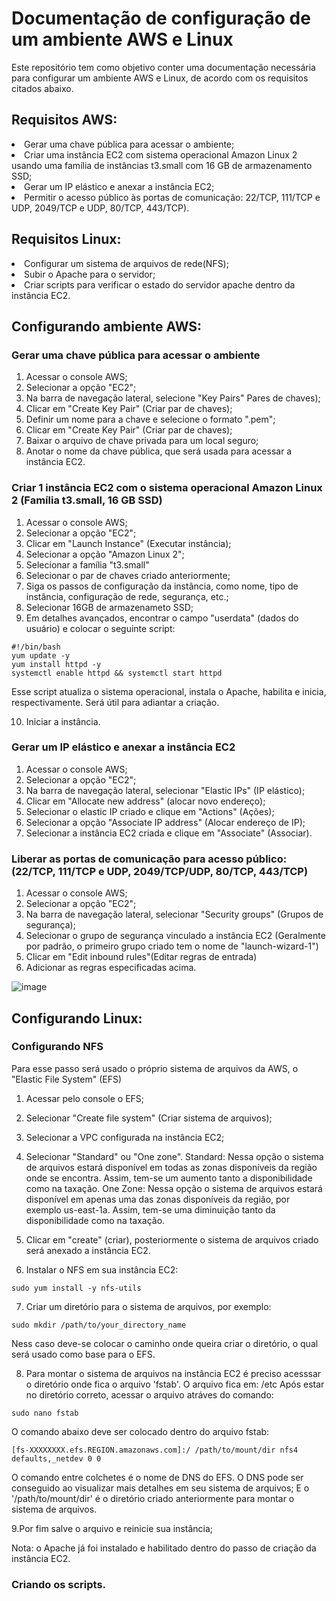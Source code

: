 # Documentação de configuração de um ambiente AWS e Linux

Este repositório tem como objetivo conter uma documentação necessária para configurar um ambiente AWS e Linux, de acordo com os requisitos citados abaixo.

## Requisitos AWS:
  <li>Gerar uma chave pública para acessar o ambiente;</li>
  <li>Criar uma instância EC2 com sistema operacional Amazon Linux 2 usando uma família de instâncias t3.small com 16 GB de armazenamento SSD;</li>
  <li>Gerar um IP elástico e anexar a instância EC2;</li>
  <li>Permitir o acesso público às portas de comunicação: 22/TCP, 111/TCP e UDP, 2049/TCP e UDP, 80/TCP, 443/TCP).</li>

## Requisitos Linux:
  <li>Configurar um sistema de arquivos de rede(NFS);</li>
  <li>Subir o Apache para o servidor;</li>
  <li>Criar scripts para verificar o estado do servidor apache dentro da instância EC2.</li>


## Configurando ambiente AWS:


### Gerar uma chave pública para acessar o ambiente
  1. Acessar o console AWS;
  2. Selecionar a opção "EC2";
  3. Na barra de navegação lateral, selecione "Key Pairs" Pares de chaves);
  4. Clicar em "Create Key Pair" (Criar par de chaves);
  5. Definir um nome para a chave e selecione o formato ".pem";
  6. Clicar em "Create Key Pair" (Criar par de chaves);
  7. Baixar o arquivo de chave privada para um local seguro;
  8. Anotar o nome da chave pública, que será usada para acessar a instância EC2.
 
### Criar 1 instância EC2 com o sistema operacional Amazon Linux 2 (Família t3.small, 16 GB SSD)
  1. Acessar o console AWS;
  2. Selecionar a opção "EC2";
  3. Clicar em "Launch Instance" (Executar instância);
  4. Selecionar a opção "Amazon Linux 2";
  5. Selecionar a família "t3.small"
  6. Selecionar o par de chaves criado anteriormente;
  7. Siga os passos de configuração da instância, como nome, tipo de instância, configuração de rede, segurança, etc.;
  8. Selecionar 16GB de armazenameto SSD;
  9. Em detalhes avançados, encontrar o campo "userdata" (dados do usuário) e colocar o seguinte script:
  
  ```
  #!/bin/bash
  yum update -y
  yum install httpd -y
  systemctl enable httpd && systemctl start httpd
  ```
   Esse script atualiza o sistema operacional, instala o Apache, habilita e inicia, respectivamente. Será útil para adiantar a criação.

  10. Iniciar a instância.
  
  ### Gerar um IP elástico e anexar a instância EC2
  1. Acessar o console AWS;
  2. Selecionar a opção "EC2";
  3. Na barra de navegação lateral, selecionar "Elastic IPs" (IP elástico);
  4. Clicar em "Allocate new address" (alocar novo endereço);
  5. Selecionar o elastic IP criado e clique em "Actions" (Ações);
  6. Selecionar a opção "Associate IP address" (Alocar endereço de IP);
  7. Selecionar a instância EC2 criada e clique em "Associate" (Associar).
  
  ### Liberar as portas de comunicação para acesso público: (22/TCP, 111/TCP e UDP, 2049/TCP/UDP, 80/TCP, 443/TCP)
  1. Acessar o console AWS;
  2. Selecionar a opção "EC2";
  3. Na barra de navegação lateral, selecionar "Security groups" (Grupos de segurança);
  4. Selecionar o grupo de segurança vinculado a instância EC2 (Geralmente por padrão, o primeiro grupo criado tem o nome de "launch-wizard-1")
  5. Clicar em "Edit inbound rules"(Editar regras de entrada)
  6. Adicionar as regras especificadas acima.
  
  ![image](https://user-images.githubusercontent.com/117855728/229399378-9c173dd1-ef24-46b7-bf41-b00a39675d0b.png)
  
  
  ## Configurando Linux:
  
  
  ### Configurando NFS
  Para esse passo será usado o próprio sistema de arquivos da AWS, o "Elastic File System" (EFS)
  1. Acessar pelo console o EFS;
  2. Selecionar "Create file system" (Criar sistema de arquivos);
  3. Selecionar a VPC configurada na instância EC2;
  4. Selecionar "Standard" ou "One zone".
  Standard: Nessa opção o sistema de arquivos estará disponível em todas as zonas disponíveis da região onde se encontra. Assim, tem-se um aumento tanto a disponibilidade como na taxação.
  One Zone: Nessa opção o sistema de arquivos estará disponível em apenas uma das zonas disponíveis da região, por exemplo us-east-1a. Assim, tem-se uma diminuição tanto da disponibilidade como na taxação.
  5. Clicar em "create" (criar), posteriormente o sistema de arquivos criado será anexado a instância EC2.
  
  6. Instalar o NFS em sua instância EC2:
  ```
  sudo yum install -y nfs-utils
  ```
  7. Criar um diretório para o sistema de arquivos, por exemplo:
  ```
  sudo mkdir /path/to/your_directory_name
  ```
  Ness caso deve-se colocar o caminho onde queira criar o diretório, o qual será usado como base para o EFS. 
  
  8.  Para montar o sistema de arquivos na instância EC2 é preciso acesssar o diretório onde fica o arquivo 'fstab'.
  O arquivo fica em: /etc
  Após estar no diretório correto, acessar o arquivo atráves do comando:
  ```
  sudo nano fstab
  ```
  O comando abaixo deve ser colocado dentro do arquivo fstab:
  ```
  [fs-XXXXXXXX.efs.REGION.amazonaws.com]:/ /path/to/mount/dir nfs4 defaults,_netdev 0 0
  ```
  O comando entre colchetes é o nome de DNS do EFS. O DNS pode ser conseguido ao visualizar mais detalhes em seu sistema de arquivos;
  E o '/path/to/mount/dir' é o diretório criado anteriormente para montar o sistema de arquivos.
  
  9.Por fim salve o arquivo e reinicie sua instância;
  
  Nota: o Apache já foi instalado e habilitado dentro do passo de criação da instância EC2.
  
  ### Criando os scripts.
  

